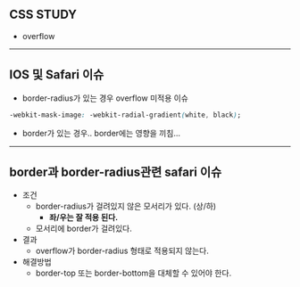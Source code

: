 ## CSS STUDY


* overflow

---


## IOS 및 Safari 이슈
* border-radius가 있는 경우 overflow 미적용 이슈


```css
-webkit-mask-image: -webkit-radial-gradient(white, black);
```
* border가 있는 경우.. border에는 영향을 끼침...

---
## border과 border-radius관련 safari 이슈
* 조건
	* border-radius가 걸려있지 않은 모서리가 있다. (상/하)
		* **좌/우는 잘 적용 된다.**
	* 모서리에 border가 걸려있다.
* 결과
 	* overflow가 border-radius 형태로 적용되지 않는다.
* 해결방법
	* border-top 또는 border-bottom을 대체할 수 있어야 한다.